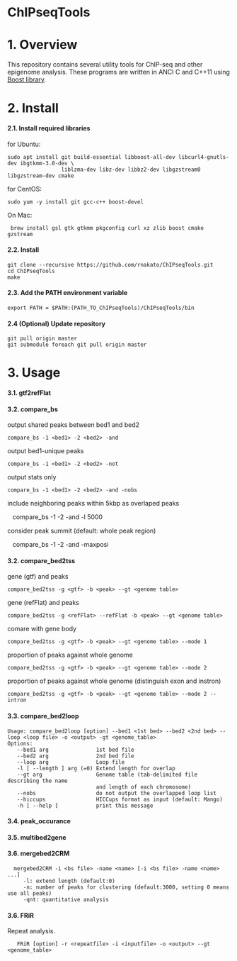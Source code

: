 # ChIPseqTools

# 1. Overview
This repository contains several utility tools for ChIP-seq and other epigenome analysis.
These programs are written in ANCI C and C++11 using [Boost library](http://www.boost.org/).

# 2. Install

#### 2.1. Install required libraries
for Ubuntu:

    sudo apt install git build-essential libboost-all-dev libcurl4-gnutls-dev ibgtkmm-3.0-dev \
                     liblzma-dev libz-dev libbz2-dev libgzstream0 libgzstream-dev cmake
 
for CentOS:

    sudo yum -y install git gcc-c++ boost-devel

On Mac:

     brew install gsl gtk gtkmm pkgconfig curl xz zlib boost cmake gzstream

#### 2.2. Install 
    git clone --recursive https://github.com/rnakato/ChIPseqTools.git
    cd ChIPseqTools
    make

#### 2.3. Add the PATH environment variable

    export PATH = $PATH:(PATH_TO_ChIPseqTools)/ChIPseqTools/bin

#### 2.4 (Optional) Update repository

    git pull origin master
    git submodule foreach git pull origin master

# 3. Usage

#### 3.1. gtf2refFlat

#### 3.2. compare_bs

output shared peaks between bed1 and bed2

    compare_bs -1 <bed1> -2 <bed2> -and
    
output bed1-unique peaks

    compare_bs -1 <bed1> -2 <bed2> -not

output stats only

    compare_bs -1 <bed1> -2 <bed2> -and -nobs

include neighboring peaks within 5kbp as overlaped peaks

    compare_bs -1 <bed1> -2 <bed2> -and -l 5000

consider peak summit (default: whole peak region)

    compare_bs -1 <bed1> -2 <bed2> -and -maxposi

#### 3.2. compare_bed2tss

gene (gtf) and peaks

    compare_bed2tss -g <gtf> -b <peak> --gt <genome table>
    
gene (refFlat) and peaks

    compare_bed2tss -g <refFlat> --refFlat -b <peak> --gt <genome table>
    
comare with gene body 

    compare_bed2tss -g <gtf> -b <peak> --gt <genome table> --mode 1
    
proportion of peaks against whole genome

    compare_bed2tss -g <gtf> -b <peak> --gt <genome table> --mode 2

proportion of peaks against whole genome (distinguish exon and instron)

    compare_bed2tss -g <gtf> -b <peak> --gt <genome table> --mode 2 --intron

#### 3.3. compare_bed2loop

    Usage: compare_bed2loop [option] --bed1 <1st bed> --bed2 <2nd bed> --loop <loop file> -o <output> -gt <genome_table>
    Options:
       --bed1 arg               1st bed file
       --bed2 arg               2nd bed file
       --loop arg               Loop file
       -l [ --length ] arg (=0) Extend length for overlap 
       --gt arg                 Genome table (tab-delimited file describing the name
                                and length of each chromosome)
       --nobs                   do not output the overlapped loop list
       --hiccups                HICCups format as input (default: Mango)
       -h [ --help ]            print this message


#### 3.4. peak_occurance

#### 3.5. multibed2gene

#### 3.6. mergebed2CRM
   
      mergebed2CRM -i <bs file> -name <name> [-i <bs file> -name <name> ...]
         -l: extend length (default:0) 
         -n: number of peaks for clustering (default:3000, setting 0 means use all peaks) 
         -qnt: quantitative analysis 

#### 3.6. FRiR
Repeat analysis.

       FRiR [option] -r <repeatfile> -i <inputfile> -o <output> --gt <genome_table>

